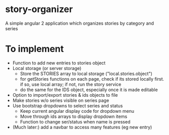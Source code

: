# story-organizer

A simple angular 2 application which organizes stories by category and series

# To implement

* Function to add new entries to stories object
* Local storage (or server storage)
  * Store the STORIES array to local storage ("local.stories.object")
  * for getStories functions on each page, check if its stored locally first. if so, use local array; if not, run the story service
  * do the same for the IDS object, especially once it is made editable
* Option to import/export stories & ids objects to file
* Make stories w/o series visible on series page
* Use bootstrap dropdowns to select series and status
  * Keep current angular display code for dropdown menu
  * Move through ids arrays to display dropdown items
  * Function to change ser/status when name is pressed
* (Much later:) add a navbar to access many features (eg new entry)
